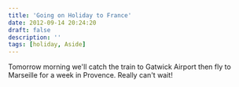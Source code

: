 ```yaml
---
title: 'Going on Holiday to France'
date: 2012-09-14 20:24:20
draft: false
description: ''
tags: [holiday, Aside]
---
```


Tomorrow morning we'll catch the train to Gatwick Airport then fly to Marseille for a week in Provence. Really can't wait!